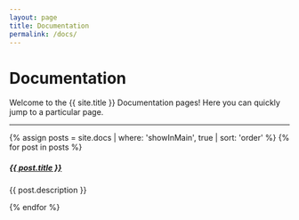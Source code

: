 ```yaml
---
layout: page
title: Documentation
permalink: /docs/
---
```


# Documentation

Welcome to the {{ site.title }} Documentation pages! Here you can quickly jump to a 
particular page.

<div class="section-index row">
    <hr class="panel-line col-12">
    {% assign posts = site.docs | where: 'showInMain', true | sort: 'order' %}
    {% for post in posts %}
    <div class="entry col-4">
        <h5><a href="{{ post.url | prepend: site.baseurl }}">{{ post.title }}</a></h5>
        <p>{{ post.description }}</p>
    </div>{% endfor %}
</div>
